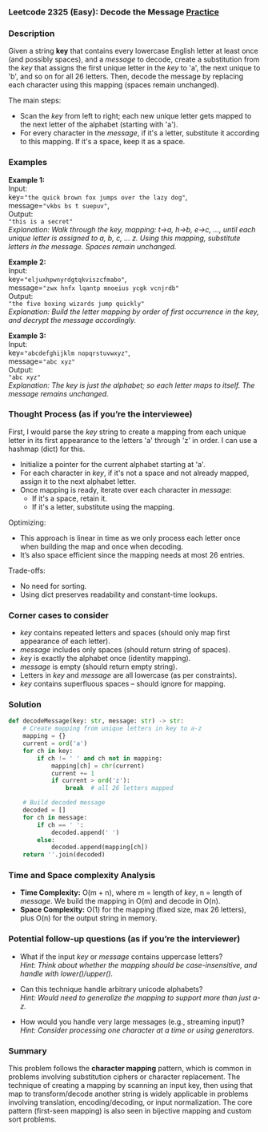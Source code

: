 ### Leetcode 2325 (Easy): Decode the Message [Practice](https://leetcode.com/problems/decode-the-message)

### Description  
Given a string **key** that contains every lowercase English letter at least once (and possibly spaces), and a *message* to decode, create a substitution from the *key* that assigns the first unique letter in the *key* to 'a', the next unique to 'b', and so on for all 26 letters. Then, decode the message by replacing each character using this mapping (spaces remain unchanged).

The main steps:
- Scan the *key* from left to right; each new unique letter gets mapped to the next letter of the alphabet (starting with 'a').
- For every character in the *message*, if it's a letter, substitute it according to this mapping. If it's a space, keep it as a space.

### Examples  

**Example 1:**  
Input:  
key=`"the quick brown fox jumps over the lazy dog"`,  
message=`"vkbs bs t suepuv"`,  
Output:  
`"this is a secret"`  
*Explanation: Walk through the key, mapping: t→a, h→b, e→c, ..., until each unique letter is assigned to a, b, c, ... z. Using this mapping, substitute letters in the message. Spaces remain unchanged.*

**Example 2:**  
Input:  
key=`"eljuxhpwnyrdgtqkviszcfmabo"`,  
message=`"zwx hnfx lqantp mnoeius ycgk vcnjrdb"`  
Output:  
`"the five boxing wizards jump quickly"`  
*Explanation: Build the letter mapping by order of first occurrence in the key, and decrypt the message accordingly.*

**Example 3:**  
Input:  
key=`"abcdefghijklm nopqrstuvwxyz"`,  
message=`"abc xyz"`  
Output:  
`"abc xyz"`  
*Explanation: The key is just the alphabet; so each letter maps to itself. The message remains unchanged.*

### Thought Process (as if you’re the interviewee)  
First, I would parse the *key* string to create a mapping from each unique letter in its first appearance to the letters 'a' through 'z' in order. I can use a hashmap (dict) for this.  
- Initialize a pointer for the current alphabet starting at 'a'.
- For each character in *key*, if it's not a space and not already mapped, assign it to the next alphabet letter.
- Once mapping is ready, iterate over each character in *message*:  
  - If it's a space, retain it.  
  - If it's a letter, substitute using the mapping.

Optimizing:  
- This approach is linear in time as we only process each letter once when building the map and once when decoding.  
- It’s also space efficient since the mapping needs at most 26 entries.

Trade-offs:  
- No need for sorting.  
- Using dict preserves readability and constant-time lookups.

### Corner cases to consider  
- *key* contains repeated letters and spaces (should only map first appearance of each letter).
- *message* includes only spaces (should return string of spaces).
- *key* is exactly the alphabet once (identity mapping).
- *message* is empty (should return empty string).
- Letters in *key* and *message* are all lowercase (as per constraints).
- *key* contains superfluous spaces – should ignore for mapping.

### Solution

```python
def decodeMessage(key: str, message: str) -> str:
    # Create mapping from unique letters in key to a-z
    mapping = {}
    current = ord('a')
    for ch in key:
        if ch != ' ' and ch not in mapping:
            mapping[ch] = chr(current)
            current += 1
            if current > ord('z'):
                break  # all 26 letters mapped

    # Build decoded message
    decoded = []
    for ch in message:
        if ch == ' ':
            decoded.append(' ')
        else:
            decoded.append(mapping[ch])
    return ''.join(decoded)
```

### Time and Space complexity Analysis  

- **Time Complexity:** O(m + n), where m = length of *key*, n = length of *message*. We build the mapping in O(m) and decode in O(n).
- **Space Complexity:** O(1) for the mapping (fixed size, max 26 letters), plus O(n) for the output string in memory.

### Potential follow-up questions (as if you’re the interviewer)  

- What if the input *key* or *message* contains uppercase letters?  
  *Hint: Think about whether the mapping should be case-insensitive, and handle with lower()/upper().*

- Can this technique handle arbitrary unicode alphabets?  
  *Hint: Would need to generalize the mapping to support more than just a-z.*

- How would you handle very large messages (e.g., streaming input)?  
  *Hint: Consider processing one character at a time or using generators.*

### Summary
This problem follows the **character mapping** pattern, which is common in problems involving substitution ciphers or character replacement. The technique of creating a mapping by scanning an input key, then using that map to transform/decode another string is widely applicable in problems involving translation, encoding/decoding, or input normalization. The core pattern (first-seen mapping) is also seen in bijective mapping and custom sort problems.